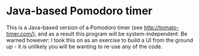 # Java-based Pomodoro timer

This is a Java-based version of a Pomodoro timer (see http://tomato-timer.com/), and as a result this program will be system-independent.
Be warned however: I took this on as an exercise to build a UI from the ground up - it is unlikely you will be wanting to re-use any of the code.